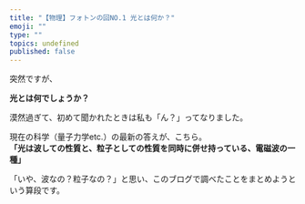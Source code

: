 ```yaml
---
title: "【物理】フォトンの回NO.1 光とは何か？"
emoji: ""
type: ""
topics: undefined
published: false
---
```


突然ですが、

**光とは何でしょうか？**

漠然過ぎて、初めて聞かれたときは私も「ん？」ってなりました。

  
現在の科学（量子力学etc.）の最新の答えが、こちら。  
**「光は波しての性質と、粒子としての性質を同時に併せ持っている、電磁波の一種」**

「いや、波なの？粒子なの？」と思い、このブログで調べたことをまとめようという算段です。